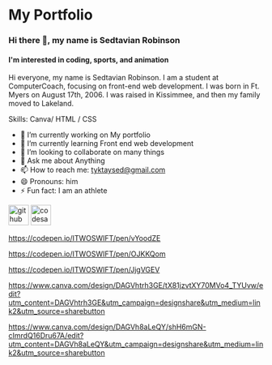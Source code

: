 # My Portfolio
### Hi there 👋, my name is Sedtavian Robinson
#### I'm interested in coding, sports, and animation
Hi everyone, my name is Sedtavian Robinson. I am a student at ComputerCoach, focusing on front-end web development. I was born in Ft. Myers on August 17th, 2006. I was raised in Kissimmee, and then my family moved to Lakeland.

Skills: Canva/ HTML / CSS

- 🔭 I’m currently working on My portfolio  
- 🌱 I’m currently learning Front end web development 
- 👯 I’m looking to collaborate on many things 
- 💬 Ask me about Anything 
- 📫 How to reach me: tyktaysed@gmail.com 
- 😄 Pronouns: him 
- ⚡ Fun fact: I am an athlete  


[<img src='https://cdn.jsdelivr.net/npm/simple-icons@3.0.1/icons/github.svg' alt='github' height='40'>](https://github.com/TaeisHim223)  [<img src='https://cdn.jsdelivr.net/npm/simple-icons@3.0.1/icons/codesandbox.svg' alt='codesandbox' height='40'>](https://codesandbox.io/u/TaeisHim223)  

https://codepen.io/ITWOSWIFT/pen/vYoodZE

https://codepen.io/ITWOSWIFT/pen/OJKKQom

https://codepen.io/ITWOSWIFT/pen/JjgVGEV

https://www.canva.com/design/DAGVhtrh3GE/tX81jzvtXY70MVo4_TYUvw/edit?utm_content=DAGVhtrh3GE&utm_campaign=designshare&utm_medium=link2&utm_source=sharebutton

https://www.canva.com/design/DAGVh8aLeQY/shH6mGN-cImrdQ16Dru67A/edit?utm_content=DAGVh8aLeQY&utm_campaign=designshare&utm_medium=link2&utm_source=sharebutton
